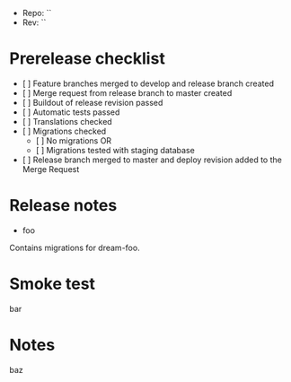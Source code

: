 
* Repo: ``
* Rev: ``

Prerelease checklist
====================

- [ ] Feature branches merged to develop and release branch created
- [ ] Merge request from release branch to master created
- [ ] Buildout of release revision passed
- [ ] Automatic tests passed
- [ ] Translations checked
- [ ] Migrations checked
  - [ ] No migrations OR
  - [ ] Migrations tested with staging database
- [ ] Release branch merged to master and deploy revision added to the Merge Request

Release notes
=============

- foo

Contains migrations for dream-foo.

Smoke test
==========

bar

Notes
=====

baz

